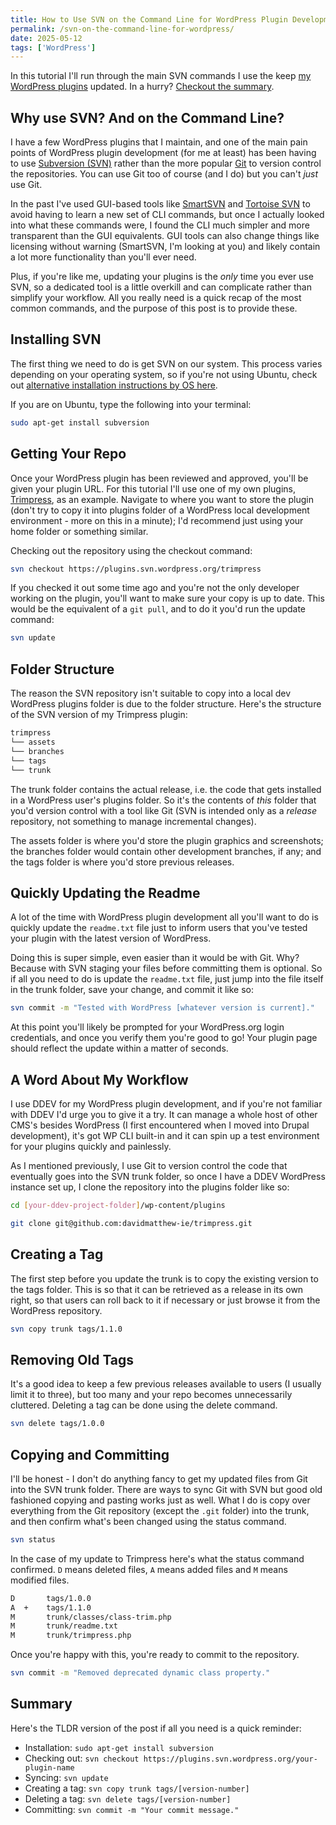 ```yaml
---
title: How to Use SVN on the Command Line for WordPress Plugin Development
permalink: /svn-on-the-command-line-for-wordpress/
date: 2025-05-12
tags: ['WordPress']
---
```


In this tutorial I'll run through the main SVN commands I use the keep [my WordPress plugins](https://profiles.wordpress.org/davidmatthew/#content-plugins) updated. In a hurry? [Checkout the summary](#summary).

## Why use SVN? And on the Command Line?

I have a few WordPress plugins that I maintain, and one of the main pain points of WordPress plugin development (for me at least) has been having to use [Subversion (SVN)](https://subversion.apache.org/) rather than the more popular [Git](https://git-scm.com/) to version control the repositories. You can use Git too of course (and I do) but you can't _just_ use Git.

In the past I've used GUI-based tools like [SmartSVN](https://www.smartsvn.com/) and [Tortoise SVN](https://tortoisesvn.net/) to avoid having to learn a new set of CLI commands, but once I actually looked into what these commands were, I found the CLI much simpler and more transparent than the GUI equivalents. GUI tools can also change things like licensing without warning (SmartSVN, I'm looking at you) and likely contain a lot more functionality than you'll ever need.

Plus, if you're like me, updating your plugins is the _only_ time you ever use SVN, so a dedicated tool is a little overkill and can complicate rather than simplify your workflow. All you really need is a quick recap of the most common commands, and the purpose of this post is to provide these.

## Installing SVN

The first thing we need to do is get SVN on our system. This process varies depending on your operating system, so if you're not using Ubuntu, check out [alternative installation instructions by OS here](https://subversion.apache.org/packages.html).

If you are on Ubuntu, type the following into your terminal:

```bash
sudo apt-get install subversion
```

## Getting Your Repo

Once your WordPress plugin has been reviewed and approved, you'll be given your plugin URL. For this tutorial I'll use one of my own plugins, [Trimpress](https://wordpress.org/plugins/trimpress/), as an example. Navigate to where you want to store the plugin (don't try to copy it into plugins folder of a WordPress local development environment - more on this in a minute); I'd recommend just using your home folder or something similar.

Checking out the repository using the checkout command:

```bash
svn checkout https://plugins.svn.wordpress.org/trimpress
```

If you checked it out some time ago and you're not the only developer working on the plugin, you'll want to make sure your copy is up to date. This would be the equivalent of a `git pull`, and to do it you'd run the update command:

```bash
svn update
```

## Folder Structure

The reason the SVN repository isn't suitable to copy into a local dev WordPress plugins folder is due to the folder structure. Here's the structure of the SVN version of my Trimpress plugin:

```bash
trimpress
└── assets
└── branches
└── tags
└── trunk
```

The trunk folder contains the actual release, i.e. the code that gets installed in a WordPress user's plugins folder. So it's the contents of _this_ folder that you'd version control with a tool like Git (SVN is intended only as a _release_ repository, not something to manage incremental changes).

The assets folder is where you'd store the plugin graphics and screenshots; the branches folder would contain other development branches, if any; and the tags folder is where you'd store previous releases.

## Quickly Updating the Readme

A lot of the time with WordPress plugin development all you'll want to do is quickly update the `readme.txt` file just to inform users that you've tested your plugin with the latest version of WordPress.

Doing this is super simple, even easier than it would be with Git. Why? Because with SVN staging your files before committing them is optional. So if all you need to do is update the `readme.txt` file, just jump into the file itself in the trunk folder, save your change, and commit it like so:

```bash
svn commit -m "Tested with WordPress [whatever version is current]."
```

At this point you'll likely be prompted for your WordPress.org login credentials, and once you verify them you're good to go! Your plugin page should reflect the update within a matter of seconds.

## A Word About My Workflow

I use DDEV for my WordPress plugin development, and if you're not familiar with DDEV I'd urge you to give it a try. It can manage a whole host of other CMS's besides WordPress (I first encountered when I moved into Drupal development), it's got WP CLI built-in and it can spin up a test environment for your plugins quickly and painlessly.

As I mentioned previously, I use Git to version control the code that eventually goes into the SVN trunk folder, so once I have a DDEV WordPress instance set up, I clone the repository into the plugins folder like so:

```bash
cd [your-ddev-project-folder]/wp-content/plugins

git clone git@github.com:davidmatthew-ie/trimpress.git
```

## Creating a Tag

The first step before you update the trunk is to copy the existing version to the tags folder. This is so that it can be retrieved as a release in its own right, so that users can roll back to it if necessary or just browse it from the WordPress repository.

```bash
svn copy trunk tags/1.1.0
```

## Removing Old Tags

It's a good idea to keep a few previous releases available to users (I usually limit it to three), but too many and your repo becomes unnecessarily cluttered. Deleting a tag can be done using the delete command.

```bash
svn delete tags/1.0.0
```

## Copying and Committing

I'll be honest - I don't do anything fancy to get my updated files from Git into the SVN trunk folder. There are ways to sync Git with SVN but good old fashioned copying and pasting works just as well. What I do is copy over everything from the Git repository (except the `.git` folder) into the trunk, and then confirm what's been changed using the status command.

```bash
svn status
```

In the case of my update to Trimpress here's what the status command confirmed. `D` means deleted files, `A` means added files and `M` means modified files.

```bash
D       tags/1.0.0
A  +    tags/1.1.0
M       trunk/classes/class-trim.php
M       trunk/readme.txt
M       trunk/trimpress.php
```

Once you're happy with this, you're ready to commit to the repository.

```bash
svn commit -m "Removed deprecated dynamic class property."
```

## Summary

Here's the TLDR version of the post if all you need is a quick reminder:

- Installation: `sudo apt-get install subversion`
- Checking out: `svn checkout https://plugins.svn.wordpress.org/your-plugin-name`
- Syncing: `svn update`
- Creating a tag: `svn copy trunk tags/[version-number]`
- Deleting a tag: `svn delete tags/[version-number]`
- Committing: `svn commit -m "Your commit message."`
